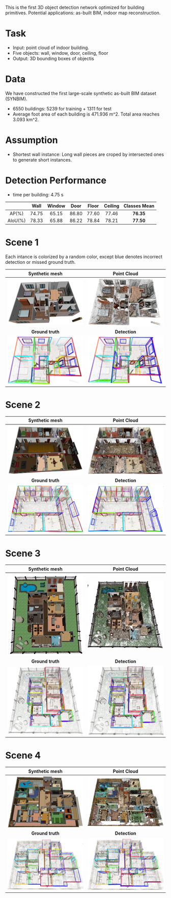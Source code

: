 This is the first 3D object detection network optimized for building primitives. 
Potential applications: as-built BIM, indoor map reconstruction.

# Task
* Input: point cloud of indoor building. 
* Five objects: wall, window, door, ceiling, floor
* Output: 3D bounding boxes of objectis

# Data
We have constructed the first large-scale synthetic as-built BIM dataset (SYNBIM).
* 6550 buildings: 5239 for training + 1311 for test
* Average foot area of each building is 471.936 m^2. Total area reaches 3.093 km^2.

# Assumption
* Shortest wall instance: Long wall pieces are croped by intersected ones to generate short instances.

# Detection Performance
* time per building: 4.75 s

| | Wall | Window | Door | Floor| Ceiling | Classes Mean |
| :-------------: | :-------------: | :-------------: | :-------------: | :-------------: | :-------------: | :-------------: |
| AP(%) | 74.75 | 65.15 | 86.80 | 77.60| 77.46 | **76.35** |
| AIoU(%) | 78.33 | 65.88 | 86.22 | 78.84| 78.21 | **77.50** |



# Scene 1
Each intance is colorized by a random color, except blue denotes incorrect detection or missed ground truth.

|Synthetic mesh  | Point Cloud   |
| :-------------: | :-------------: |
| ![Mesh1](./detect_res/1/mesh1.png)  | ![Pcl1](./detect_res/1/pcl1.png) |
| **Ground truth** | **Detection** |
| ![Gt1](./detect_res/1/gt1.png) | ![Det1](./detect_res/1/det1.png) | 

# Scene 2
  
|Synthetic mesh  | Point Cloud   |
| :-------------: | :-------------: |
| ![Mesh2](./detect_res/2/mesh2.png)  | ![Pcl2](./detect_res/2/pcl2.png)  |
| **Ground truth** | **Detection** |
|![Gt2](./detect_res/2/gt2.png) | ![Det2](./detect_res/2/det2.png)   |

# Scene 3
  
|Synthetic mesh  | Point Cloud   |
| :-------------: | :-------------: |
|  ![Mesh3](./detect_res/3/mesh3.png)   |![Pcl3](./detect_res/3/pcl3.png) |
| **Ground truth** | **Detection** |
| ![Gt3](./detect_res/3/gt3.png)  | ![Det3](./detect_res/3/det3.png) |

# Scene 4
  
|Synthetic mesh  | Point Cloud   |
| :-------------: | :-------------: |
|  ![Mesh4](./detect_res/4/mesh4.png)  | ![Pcl4](./detect_res/4/pcl4.png) |
| **Ground truth** | **Detection** |
|![Gt4](./detect_res/4/gt4.png)  | ![Det4](./detect_res/4/det4.png)  |

